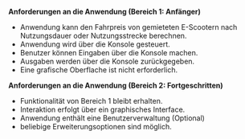 **Anforderungen an die Anwendung (Bereich 1: Anfänger)**

  - Anwendung kann den Fahrpreis von gemieteten E-Scootern nach Nutzungsdauer oder Nutzungsstrecke berechnen.
  - Anwendung wird über die Konsole gesteuert.
  - Benutzer können Eingaben über die Konsole machen.
  - Ausgaben werden über die Konsole zurückgegeben.
  - Eine grafische Oberflache ist nicht erforderlich.

**Anforderungen an die Anwendung (Bereich 2: Fortgeschritten)**

  - Funktionalität von Bereich 1 bleibt erhalten.
  - Interaktion erfolgt über ein graphisches Interface.
  - Anwendung enthält eine Benutzerverwaltung (Optional)
  - beliebige Erweiterungsoptionen sind möglich.
